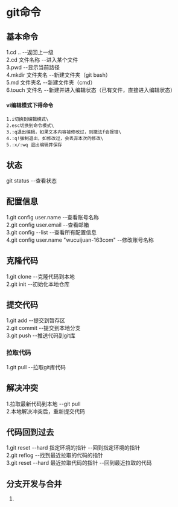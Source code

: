 # git命令
## 
## 基本命令
1.cd ..                 --返回上一级\
2.cd 文件名称           --进入某个文件\
3.pwd                   --显示当前路径\
4.mkdir 文件夹名        --新建文件夹（git bash）\
5.md 文件夹名           --新建文件夹（cmd）\
6.touch 文件名              --新建并进入编辑状态（已有文件，直接进入编辑状态）
#### vi编辑模式下得命令
    1.i切换到编辑模式\
    2.esc切换到命令模式\
    3.:q退出编辑，如果文本内容被修改过，则撒法f会报错\
    4.:q!强制退出，如修改过，会丢弃本次的修改\
    5.:x/:wq 退出编辑并保存
## 状态
git status                   --查看状态 
## 配置信息
1.git config user.name          --查看账号名称\
2.git config user.email         --查看邮箱\
3.git config --list             --查看所有配置信息\
4.git config user.name "wucuijuan-163com"       --修改账号名称
## 克隆代码
1.git clone     --克隆代码到本地\
2.git init                   --初始化本地仓库
## 提交代码
1.git add                      --提交到暂存区\
2.git commit                    --提交到本地分支\
3.git push                      --推送代码到git库
### 拉取代码
1.git pull                      --拉取git库代码
## 解决冲突 
1.拉取最新代码到本地      --git pull\
2.本地解决冲突后，重新提交代码     
## 代码回到过去
1.git reset --hard 指定环境的指针             --回到指定环境的指针\
2.git reflog                    --找到最近拉取的代码的指针\
3.git reset --hard 最近拉取代码的指针   --回到最近拉取的代码 
## 分支开发与合并
1.

